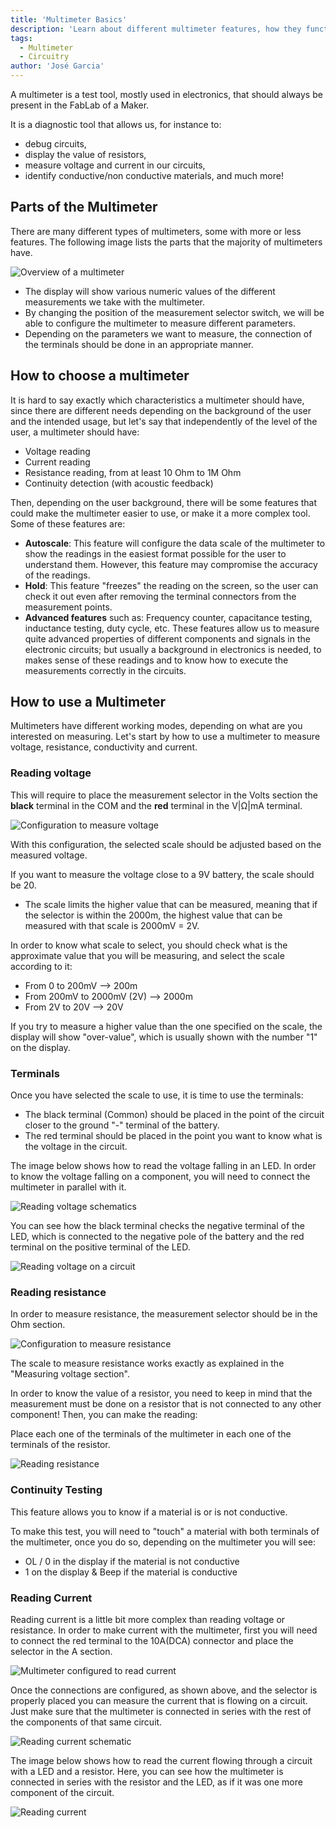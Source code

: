 ```yaml
---
title: 'Multimeter Basics'
description: 'Learn about different multimeter features, how they function, and how to use this essential tool.'
tags:
  - Multimeter
  - Circuitry
author: 'José Garcia'
---
```


A multimeter is a test tool, mostly used in electronics, that should always be present in the FabLab of a Maker.

It is a diagnostic tool that allows us, for instance to:

- debug circuits,
- display the value of resistors,
- measure voltage and current in our circuits,
- identify conductive/non conductive materials, and much more!

## Parts of the Multimeter

There are many different types of multimeters, some with more or less features. The following image lists the parts that the majority of multimeters have.

![Overview of a multimeter](assets/multimeter_overview.png)

- The display will show various numeric values of the different measurements we take with the multimeter.
- By changing the position of the measurement selector switch, we will be able to configure the multimeter to measure different parameters.
- Depending on the parameters we want to measure, the connection of the terminals should be done in an appropriate manner.

## How to choose a multimeter

It is hard to say exactly which characteristics a multimeter should have, since there are different needs depending on the background of the user and the intended usage, but let's say that independently of the level of the user, a multimeter should have:

- Voltage reading
- Current reading
- Resistance reading, from at least 10 Ohm to 1M Ohm
- Continuity detection (with acoustic feedback)

Then, depending on the user background, there will be some features that could make the multimeter easier to use, or make it a more complex tool. Some of these features are:
- **Autoscale**: This feature will configure the data scale of the multimeter to show the readings in the easiest format possible for the user to understand them. However, this feature may compromise the accuracy of the readings.
- **Hold**: This feature "freezes" the reading on the screen, so the user can check it out even after removing the terminal connectors from the measurement points.
- **Advanced features** such as: Frequency counter, capacitance testing, inductance testing, duty cycle, etc. These features allow us to measure quite advanced properties of different components and signals in the electronic circuits; but usually a background in electronics is needed, to makes sense of these readings and to know how to execute the measurements correctly in the circuits.

## How to use a Multimeter

Multimeters have different working modes, depending on what are you interested on measuring. Let's start by how to use a multimeter to measure voltage, resistance, conductivity and current.

### Reading voltage

This will require to place the measurement selector in the Volts section the **black** terminal in the COM and the **red** terminal in the V|Ω|mA terminal.

![Configuration to measure voltage](assets/voltage.png)

With this configuration, the selected scale should be adjusted based on the  measured voltage.

If you want to measure the voltage close to a 9V battery, the scale should be 20.
- The scale limits the higher value that can be measured, meaning that if the selector is within the 2000m, the highest value that can be measured with that scale is 2000mV = 2V.


In order to know what scale to select, you should check what is the approximate value that you will be measuring, and select the scale according to it:

- From 0 to 200mV --> 200m
- From 200mV to 2000mV (2V) --> 2000m
- From 2V to 20V --> 20V

If you try to measure a higher value than the one specified on the scale, the display will show "over-value", which is usually shown with the number "1" on the display.

### Terminals

Once you have selected the scale to use, it is time to use the terminals:

- The black terminal (Common) should be placed in the point of the circuit closer to the ground  "-" terminal of the battery.
- The red terminal should be placed in the point you want to know what is the voltage in the circuit.

The image below shows how to read the voltage falling in an LED. In order to know the voltage falling on a component, you will need to connect the multimeter in parallel with it.

![Reading voltage schematics](assets/voltage_reading.png)

You can see how the black terminal checks the negative terminal of the LED, which is connected to the negative pole of the battery and the red terminal on the positive terminal of the LED.

![Reading voltage on a circuit](assets/reading_voltage_schematic.png)

### Reading resistance

In order to measure resistance, the measurement selector should be in the Ohm section.

![Configuration to measure resistance](assets/resistance.png)

The scale to measure resistance works exactly as explained in the "Measuring voltage section".

In order to know the value of a resistor, you need to keep in mind that the measurement must be done on a resistor that is not connected to any other component! Then, you can make the reading:

Place each one of the terminals of the multimeter in each one of the terminals of the resistor.

![Reading resistance](assets/resistance_reading.png)


### Continuity Testing

This feature allows you to know if a material is or is not conductive.

To make this test, you will need to "touch" a material with both terminals of the multimeter, once you do so, depending on the multimeter you will see:

- OL / 0 in the display if the material is not conductive
- 1 on the display & Beep if the material is conductive


### Reading Current

Reading current is a little bit more complex than reading voltage or resistance. In order to make current with the multimeter, first you will need to connect the red terminal to the 10A(DCA) connector and place the selector in the A section.

![Multimeter configured to read current](assets/current.png)

Once the connections are configured, as shown above, and the selector is properly placed you can measure the current that is flowing on a circuit. Just make sure that the multimeter is connected in series with the rest of the components of that same circuit.

![Reading current schematic](assets/reading_current_schematic.png)

The image below shows how to read the current flowing through a circuit with a LED and a resistor. Here, you can see how the multimeter is connected in series with the resistor and the LED, as if it was one more component of the circuit.

![Reading current](assets/current_reading.png)

